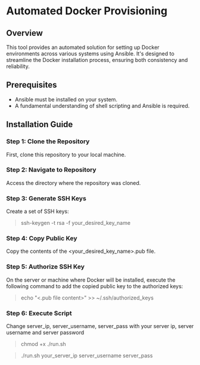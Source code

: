 # Automated Docker Provisioning

## Overview
This tool provides an automated solution for setting up Docker environments across various systems using Ansible. It's designed to streamline the Docker installation process, ensuring both consistency and reliability.

## Prerequisites
- Ansible must be installed on your system.
- A fundamental understanding of shell scripting and Ansible is required.

## Installation Guide

### Step 1: Clone the Repository
First, clone this repository to your local machine.

### Step 2: Navigate to Repository
Access the directory where the repository was cloned.

### Step 3: Generate SSH Keys
Create a set of SSH keys:
<blockquote>ssh-keygen -t rsa -f your_desired_key_name </blockquote>

### Step 4: Copy Public Key
Copy the contents of the <your_desired_key_name>.pub file.

### Step 5: Authorize SSH Key
On the server or machine where Docker will be installed, execute the following command to add the copied public key to the authorized keys:
<blockquote>echo "<.pub file content>" >> ~/.ssh/authorized_keys </blockquote>

### Step 6: Execute Script
Change server_ip, server_username, server_pass with your server ip, server username and server password
<blockquote> chmod +x ./run.sh </blockquote>
<blockquote>./run.sh your_server_ip server_username server_pass</blockquote>


